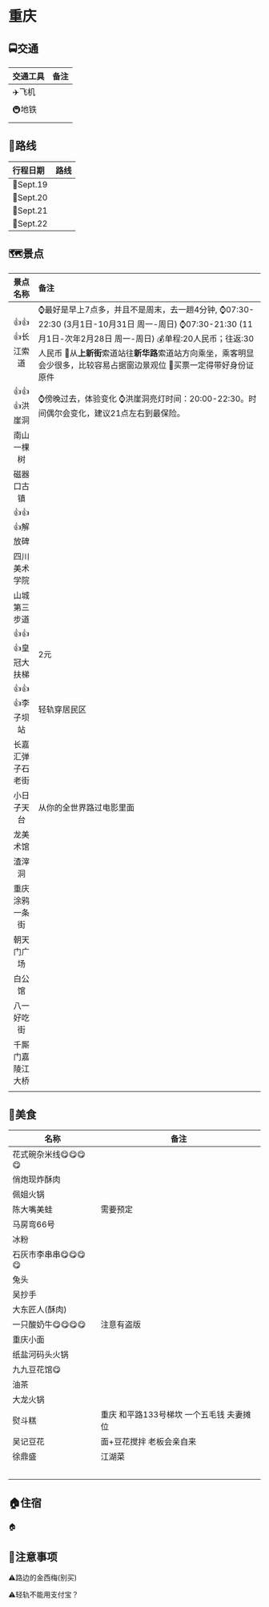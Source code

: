# 									重庆

## 🚍交通

| 交通工具 | 备注 |
| :------- | ---- |
| ✈️飞机    |      |
| 🚇地铁    |      |
|          |      |



## 🚶路线

| 行程日期 | 路线 |
| :------- | ---- |
| 📅Sept.19 |      |
| 📅Sept.20 |      |
| 📅Sept.21 |      |
| 📅Sept.22 |      |



## 🗺️景点

|     景点名称     | 备注                                                         |
| :--------------: | :----------------------------------------------------------- |
|   👍👍👍长江索道    | ⌚最好是早上7点多，并且不是周末，去一趟4分钟,                                                                                     ⌚07:30-22:30 (3月1日-10月31日 周一-周日)                                                                                              ⌚07:30-21:30 (11月1日-次年2月28日 周一-周日)                                                                                             💰单程:20人民币；往返:30人民币                                                                                                                        📝从**上新街**索道站往**新华路**索道站方向乘坐，乘客明显会少很多，比较容易占据窗边景观位                       📝买票一定得带好身份证原件 |
|    👍👍👍洪崖洞     | ⌚傍晚过去，体验变化                                                                                                                                         ⌚洪崖洞亮灯时间：20:00-22:30。时间偶尔会变化，建议21点左右到最保险。 |
|    南山一棵树    |                                                              |
|    磁器口古镇    |                                                              |
|    👍👍👍解放碑     |                                                              |
|   四川美术学院   |                                                              |
|   山城第三步道   |                                                              |
|  👍👍👍皇冠大扶梯   | 2元                                                          |
|   👍👍👍李子坝站    | 轻轨穿居民区                                                 |
| 长嘉汇弹子石老街 |                                                              |
|    小日子天台    | 从你的全世界路过电影里面                                     |
|     龙美术馆     |                                                              |
|      渣滓洞      |                                                              |
|  重庆涂鸦一条街  |                                                              |
|    朝天门广场    |                                                              |
|      白公馆      |                                                              |
|    八一好吃街    |                                                              |
| 千厮门嘉陵江大桥 |                                                              |
|                  |                                                              |

## 🍲美食

| 名称             | 备注                                       |
| ---------------- | ------------------------------------------ |
| 花式碗杂米线😋😋😋😋 |                                            |
| 俏炮现炸酥肉     |                                            |
| 佩姐火锅         |                                            |
| 陈大嘴美蛙       | 需要预定                                   |
| 马房弯66号       |                                            |
| 冰粉             |                                            |
| 石灰市李串串😋😋😋😋 |                                            |
| 兔头             |                                            |
| 吴抄手           |                                            |
| 大东匠人(酥肉)   |                                            |
| 一只酸奶牛😋😋😋😋   | 注意有盗版                                 |
| 重庆小面         |                                            |
| 纸盐河码头火锅   |                                            |
| 九九豆花馆😋      |                                            |
| 油茶             |                                            |
| 大龙火锅         |                                            |
| 熨斗糕           | 重庆 和平路133号梯坎   一个五毛钱 夫妻摊位 |
| 吴记豆花         | 面+豆花搅拌  老板会亲自来                  |
| 徐鼎盛           | 江湖菜                                     |
|                  |                                            |
|                  |                                            |
|                  |                                            |
|                  |                                            |
|                  |                                            |

## 🏠住宿

🏠

## 🚨注意事项

⚠️路边的金西梅(别买)

⚠️轻轨不能用支付宝？